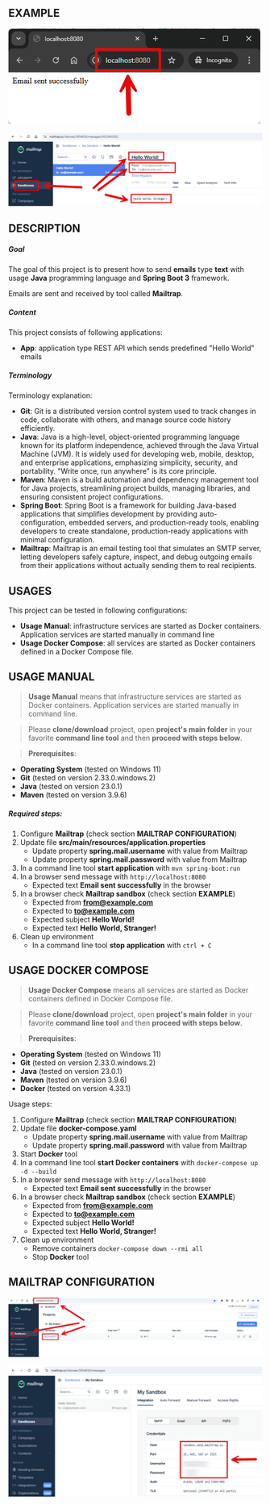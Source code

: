 EXAMPLE
-------

![My Image](readme-images/image-01.png)

![My Image](readme-images/image-02.png)


DESCRIPTION
-----------

##### Goal
The goal of this project is to present how to send **emails** type **text** with usage **Java** programming language and
**Spring Boot 3** framework. 

Emails are sent and received by tool called **Mailtrap**.

##### Content
This project consists of following applications:
* **App**: application type REST API which sends predefined "Hello World" emails

##### Terminology
Terminology explanation:
* **Git**: Git is a distributed version control system used to track changes in code, collaborate with others, and manage source code history efficiently.
* **Java**: Java is a high-level, object-oriented programming language known for its platform independence, achieved through the Java Virtual Machine (JVM). It is widely used for developing web, mobile, desktop, and enterprise applications, emphasizing simplicity, security, and portability. "Write once, run anywhere" is its core principle.
* **Maven**: Maven is a build automation and dependency management tool for Java projects, streamlining project builds, managing libraries, and ensuring consistent project configurations.
* **Spring Boot**: Spring Boot is a framework for building Java-based applications that simplifies development by providing auto-configuration, embedded servers, and production-ready tools, enabling developers to create standalone, production-ready applications with minimal configuration.
* **Mailtrap**: Mailtrap is an email testing tool that simulates an SMTP server, letting developers safely capture, inspect, and debug outgoing emails from their applications without actually sending them to real recipients.

USAGES
------

This project can be tested in following configurations:
* **Usage Manual**: infrastructure services are started as Docker containers. Application services are started manually in command line
* **Usage Docker Compose**: all services are started as Docker containers defined in a Docker Compose file.


USAGE MANUAL
------------

> **Usage Manual** means that infrastructure services are started as Docker containers. Application services are started manually in command line.

> Please **clone/download** project, open **project's main folder** in your favorite **command line tool** and then **proceed with steps below**.

> **Prerequisites**:
* **Operating System** (tested on Windows 11)
* **Git** (tested on version 2.33.0.windows.2)
* **Java** (tested on version 23.0.1)
* **Maven** (tested on version 3.9.6)

##### Required steps:
1. Configure **Mailtrap** (check section **MAILTRAP CONFIGURATION**)
1. Update file **src/main/resources/application.properties**
    * Update property **spring.mail.username** with value from Mailtrap
    * Update property **spring.mail.password** with value from Mailtrap
1. In a command line tool **start application** with `mvn spring-boot:run`
1. In a browser send message with `http://localhost:8080`
    * Expected text **Email sent successfully** in the browser
1. In a browser check **Mailtrap sandbox** (check section **EXAMPLE**) 
    * Expected from **from@example.com**
    * Expected to **to@example.com**
    * Expected subject **Hello World!**
    * Expected text **Hello World, Stranger!**
1. Clean up environment
    * In a command line tool **stop application** with `ctrl + C`


USAGE DOCKER COMPOSE
--------------------

> **Usage Docker Compose** means all services are started as Docker containers defined in Docker Compose file.

> Please **clone/download** project, open **project's main folder** in your favorite **command line tool** and then **proceed with steps below**.

> **Prerequisites**:
* **Operating System** (tested on Windows 11)
* **Git** (tested on version 2.33.0.windows.2)
* **Java** (tested on version 23.0.1)
* **Maven** (tested on version 3.9.6)
* **Docker** (tested on version 4.33.1)

Usage steps:
1. Configure **Mailtrap** (check section **MAILTRAP CONFIGURATION**)
1. Update file **docker-compose.yaml**
   * Update property **spring.mail.username** with value from Mailtrap
   * Update property **spring.mail.password** with value from Mailtrap
1. Start **Docker** tool
1. In a command line tool **start Docker containers** with `docker-compose up -d --build`
1. In a browser send message with `http://localhost:8080`
   * Expected text **Email sent successfully** in the browser
1. In a browser check **Mailtrap sandbox** (check section **EXAMPLE**)
   * Expected from **from@example.com**
   * Expected to **to@example.com**
   * Expected subject **Hello World!**
   * Expected text **Hello World, Stranger!**
1. Clean up environment
    * Remove containers `docker-compose down --rmi all`
    * Stop **Docker** tool


MAILTRAP CONFIGURATION
---------------------

![My Image](readme-images/mailtrap-01.png)

![My Image](readme-images/mailtrap-02.png)